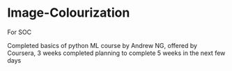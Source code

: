 # Image-Colourization
For SOC

Completed basics of python
ML course by Andrew NG, offered by Coursera, 3 weeks completed
planning to complete 5 weeks in the next few days
